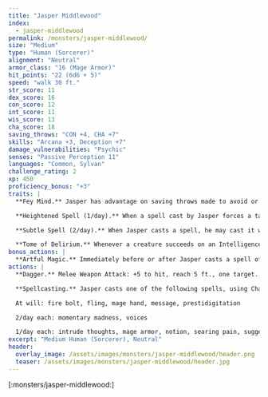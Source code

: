 ```yaml
---
title: "Jasper Middlewood"
index:
  - jasper-middlewood
permalink: /monsters/jasper-middlewood/
size: "Medium"
type: "Human (Sorcerer)"
alignment: "Neutral"
armor_class: "16 (Mage Armor)"
hit_points: "22 (6d6 + 5)"
speed: "walk 30 ft."
str_score: 11
dex_score: 16
con_score: 12
int_score: 11
wis_score: 13
cha_score: 18
saving_throws: "CON +4, CHA +7"
skills: "Arcana +3, Deception +7"
damage_vulnerabilities: "Psychic"
senses: "Passive Perception 11"
languages: "Common, Sylvan"
challenge_rating: 2
xp: 450
proficiency_bonus: "+3"
traits: |
  **Fey Mind.** Jasper has advantage on saving throws made to avoid or end the Charm condition, and magic can't put him to sleep.

  **Heightened Spell (1/day).** When a spell cast by Jasper forces a target to make a saving throw to resist its effects, he may cause one target to have disadvantage on its first saving throw made against the spell.

  **Subtle Spell (2/day).** When Jasper casts a spell, he may cast it without any verbal or somatic components.

  **Tome of Delirium.** Whenever a creature succeeds on an Intelligence, Wisdom, or Charisma saving throw against one of his spells, Jasper takes 1d4 psychic damage.
bonus_actions: |
  **Artful Magic.** Immediately before or after Jasper casts a spell of 1st level or higher, he can use his bonus action to teleport up to 15 feet to an unoccupied space he can see.
actions: |
  **Dagger.** Melee Weapon Attack: +5 to hit, reach 5 ft., one target. Hit: 5 (1d4+3) piercing damage.

  **Spellcasting.** Jasper casts one of the following spells, using Charisma as the spellcasting ability (spell save DC 15, +7 to hit with spell attacks):

  At will: fire bolt, fling, mage hand, message, prestidigitation

  2/day each: momentary madness, voices

  1/day each: intrude thoughts, mage armor, notion, searing pain, suggestion
excerpt: "Medium Human (Sorcerer), Neutral"
header:
  overlay_image: /assets/images/monsters/jasper-middlewood/header.png
  teaser: /assets/images/monsters/jasper-middlewood/header.jpg
---
```


[:monsters/jasper-middlewood:]
